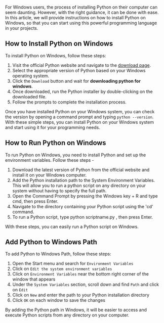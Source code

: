 For Windows users, the process of installing Python on their computer can seem daunting. However, with the right guidance, it can be done with ease. In this article, we will provide instructions on how to install Python on Windows, so that you can start using this powerful programming language in your projects.  
  
## How to Install Python on Windows  

To install Python on Windows, follow these steps:

1. Visit the official Python website and navigate to the [download page](https://www.python.org/downloads/).
2. Select the appropriate version of Python based on your Windows operating system. 
3. Click the `Download` button and wait for **downloading python for windows**.
4. Once downloaded, run the Python installer by double-clicking on the downloaded file. 
4. Follow the prompts to complete the installation process.

Once you have installed Python on your Windows system, you can check the version by opening a command prompt and typing `python --version`.
With these simple steps, you can install Python on your Windows system and start using it for your programming needs.  
  
## How to Run Python on Windows  

To run Python on Windows, you need to install Python and set up the environment variables. Follow these steps - 
1. Download the latest version of Python from the official website and install it on your Windows computer.
2. Add the Python installation path to the System Environment Variables. This will allow you to run a python script on any directory on your system without having to specify the full path.
3. Open the Command Prompt by pressing the Windows key + R and type cmd, then press Enter.
4. Navigate to the directory containing your Python script using the 'cd' command.
5. To run a Python script, type python scriptname.py , then press Enter.

With these steps, you can easily run a Python script on Windows.

## Add Python to Windows Path   

To add Python to Windows Path, follow these steps:

1. Open the Start menu and search for `Environment Variables`
2. Click on `Edit the system environment variables`
3. Click on `Environment Variables` near the bottom right corner of the window that appears
4. Under the `System Variables` section, scroll down and find `Path` and click on `Edit`
5. Click on `New` and enter the path to your Python installation directory
6. Click `OK` on each window to save the changes

By adding the Python path in Windows, it will be easier to access and execute Python scripts from any directory on your computer.  

